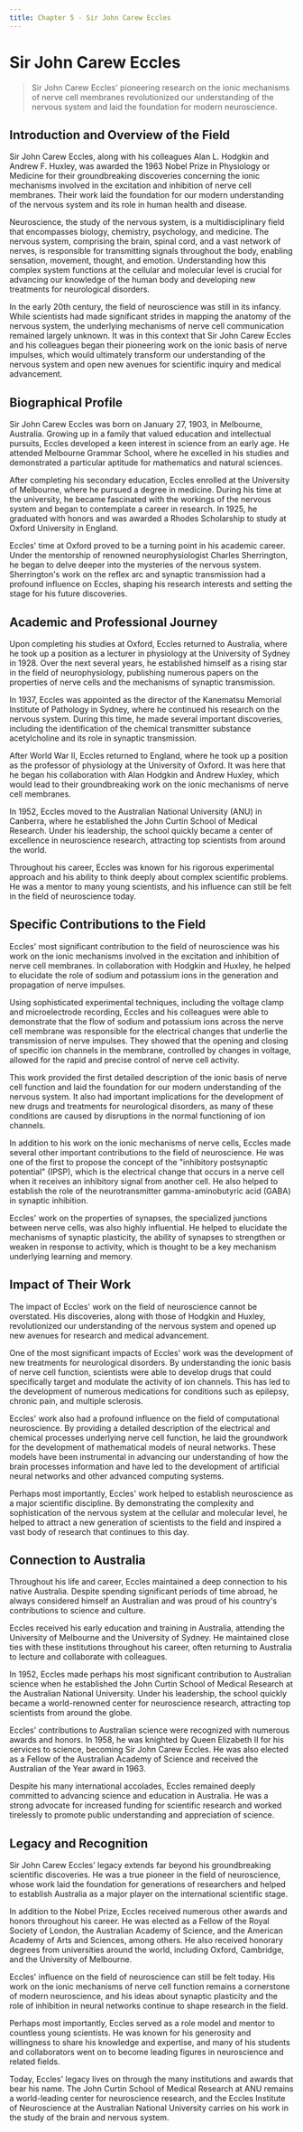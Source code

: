 ```yaml
---
title: Chapter 5 - Sir John Carew Eccles
---
```

# Sir John Carew Eccles

> Sir John Carew Eccles' pioneering research on the ionic mechanisms of nerve cell membranes revolutionized our understanding of the nervous system and laid the foundation for modern neuroscience.

## Introduction and Overview of the Field

Sir John Carew Eccles, along with his colleagues Alan L. Hodgkin and Andrew F. Huxley, was awarded the 1963 Nobel Prize in Physiology or Medicine for their groundbreaking discoveries concerning the ionic mechanisms involved in the excitation and inhibition of nerve cell membranes. Their work laid the foundation for our modern understanding of the nervous system and its role in human health and disease.

Neuroscience, the study of the nervous system, is a multidisciplinary field that encompasses biology, chemistry, psychology, and medicine. The nervous system, comprising the brain, spinal cord, and a vast network of nerves, is responsible for transmitting signals throughout the body, enabling sensation, movement, thought, and emotion. Understanding how this complex system functions at the cellular and molecular level is crucial for advancing our knowledge of the human body and developing new treatments for neurological disorders.

In the early 20th century, the field of neuroscience was still in its infancy. While scientists had made significant strides in mapping the anatomy of the nervous system, the underlying mechanisms of nerve cell communication remained largely unknown. It was in this context that Sir John Carew Eccles and his colleagues began their pioneering work on the ionic basis of nerve impulses, which would ultimately transform our understanding of the nervous system and open new avenues for scientific inquiry and medical advancement.

## Biographical Profile

Sir John Carew Eccles was born on January 27, 1903, in Melbourne, Australia. Growing up in a family that valued education and intellectual pursuits, Eccles developed a keen interest in science from an early age. He attended Melbourne Grammar School, where he excelled in his studies and demonstrated a particular aptitude for mathematics and natural sciences.

After completing his secondary education, Eccles enrolled at the University of Melbourne, where he pursued a degree in medicine. During his time at the university, he became fascinated with the workings of the nervous system and began to contemplate a career in research. In 1925, he graduated with honors and was awarded a Rhodes Scholarship to study at Oxford University in England.

Eccles' time at Oxford proved to be a turning point in his academic career. Under the mentorship of renowned neurophysiologist Charles Sherrington, he began to delve deeper into the mysteries of the nervous system. Sherrington's work on the reflex arc and synaptic transmission had a profound influence on Eccles, shaping his research interests and setting the stage for his future discoveries.

## Academic and Professional Journey

Upon completing his studies at Oxford, Eccles returned to Australia, where he took up a position as a lecturer in physiology at the University of Sydney in 1928. Over the next several years, he established himself as a rising star in the field of neurophysiology, publishing numerous papers on the properties of nerve cells and the mechanisms of synaptic transmission.

In 1937, Eccles was appointed as the director of the Kanematsu Memorial Institute of Pathology in Sydney, where he continued his research on the nervous system. During this time, he made several important discoveries, including the identification of the chemical transmitter substance acetylcholine and its role in synaptic transmission.

After World War II, Eccles returned to England, where he took up a position as the professor of physiology at the University of Oxford. It was here that he began his collaboration with Alan Hodgkin and Andrew Huxley, which would lead to their groundbreaking work on the ionic mechanisms of nerve cell membranes.

In 1952, Eccles moved to the Australian National University (ANU) in Canberra, where he established the John Curtin School of Medical Research. Under his leadership, the school quickly became a center of excellence in neuroscience research, attracting top scientists from around the world.

Throughout his career, Eccles was known for his rigorous experimental approach and his ability to think deeply about complex scientific problems. He was a mentor to many young scientists, and his influence can still be felt in the field of neuroscience today.

## Specific Contributions to the Field

Eccles' most significant contribution to the field of neuroscience was his work on the ionic mechanisms involved in the excitation and inhibition of nerve cell membranes. In collaboration with Hodgkin and Huxley, he helped to elucidate the role of sodium and potassium ions in the generation and propagation of nerve impulses.

Using sophisticated experimental techniques, including the voltage clamp and microelectrode recording, Eccles and his colleagues were able to demonstrate that the flow of sodium and potassium ions across the nerve cell membrane was responsible for the electrical changes that underlie the transmission of nerve impulses. They showed that the opening and closing of specific ion channels in the membrane, controlled by changes in voltage, allowed for the rapid and precise control of nerve cell activity.

This work provided the first detailed description of the ionic basis of nerve cell function and laid the foundation for our modern understanding of the nervous system. It also had important implications for the development of new drugs and treatments for neurological disorders, as many of these conditions are caused by disruptions in the normal functioning of ion channels.

In addition to his work on the ionic mechanisms of nerve cells, Eccles made several other important contributions to the field of neuroscience. He was one of the first to propose the concept of the "inhibitory postsynaptic potential" (IPSP), which is the electrical change that occurs in a nerve cell when it receives an inhibitory signal from another cell. He also helped to establish the role of the neurotransmitter gamma-aminobutyric acid (GABA) in synaptic inhibition.

Eccles' work on the properties of synapses, the specialized junctions between nerve cells, was also highly influential. He helped to elucidate the mechanisms of synaptic plasticity, the ability of synapses to strengthen or weaken in response to activity, which is thought to be a key mechanism underlying learning and memory.

## Impact of Their Work

The impact of Eccles' work on the field of neuroscience cannot be overstated. His discoveries, along with those of Hodgkin and Huxley, revolutionized our understanding of the nervous system and opened up new avenues for research and medical advancement.

One of the most significant impacts of Eccles' work was the development of new treatments for neurological disorders. By understanding the ionic basis of nerve cell function, scientists were able to develop drugs that could specifically target and modulate the activity of ion channels. This has led to the development of numerous medications for conditions such as epilepsy, chronic pain, and multiple sclerosis.

Eccles' work also had a profound influence on the field of computational neuroscience. By providing a detailed description of the electrical and chemical processes underlying nerve cell function, he laid the groundwork for the development of mathematical models of neural networks. These models have been instrumental in advancing our understanding of how the brain processes information and have led to the development of artificial neural networks and other advanced computing systems.

Perhaps most importantly, Eccles' work helped to establish neuroscience as a major scientific discipline. By demonstrating the complexity and sophistication of the nervous system at the cellular and molecular level, he helped to attract a new generation of scientists to the field and inspired a vast body of research that continues to this day.

## Connection to Australia

Throughout his life and career, Eccles maintained a deep connection to his native Australia. Despite spending significant periods of time abroad, he always considered himself an Australian and was proud of his country's contributions to science and culture.

Eccles received his early education and training in Australia, attending the University of Melbourne and the University of Sydney. He maintained close ties with these institutions throughout his career, often returning to Australia to lecture and collaborate with colleagues.

In 1952, Eccles made perhaps his most significant contribution to Australian science when he established the John Curtin School of Medical Research at the Australian National University. Under his leadership, the school quickly became a world-renowned center for neuroscience research, attracting top scientists from around the globe.

Eccles' contributions to Australian science were recognized with numerous awards and honors. In 1958, he was knighted by Queen Elizabeth II for his services to science, becoming Sir John Carew Eccles. He was also elected as a Fellow of the Australian Academy of Science and received the Australian of the Year award in 1963.

Despite his many international accolades, Eccles remained deeply committed to advancing science and education in Australia. He was a strong advocate for increased funding for scientific research and worked tirelessly to promote public understanding and appreciation of science.

## Legacy and Recognition

Sir John Carew Eccles' legacy extends far beyond his groundbreaking scientific discoveries. He was a true pioneer in the field of neuroscience, whose work laid the foundation for generations of researchers and helped to establish Australia as a major player on the international scientific stage.

In addition to the Nobel Prize, Eccles received numerous other awards and honors throughout his career. He was elected as a Fellow of the Royal Society of London, the Australian Academy of Science, and the American Academy of Arts and Sciences, among others. He also received honorary degrees from universities around the world, including Oxford, Cambridge, and the University of Melbourne.

Eccles' influence on the field of neuroscience can still be felt today. His work on the ionic mechanisms of nerve cell function remains a cornerstone of modern neuroscience, and his ideas about synaptic plasticity and the role of inhibition in neural networks continue to shape research in the field.

Perhaps most importantly, Eccles served as a role model and mentor to countless young scientists. He was known for his generosity and willingness to share his knowledge and expertise, and many of his students and collaborators went on to become leading figures in neuroscience and related fields.

Today, Eccles' legacy lives on through the many institutions and awards that bear his name. The John Curtin School of Medical Research at ANU remains a world-leading center for neuroscience research, and the Eccles Institute of Neuroscience at the Australian National University carries on his work in the study of the brain and nervous system.

